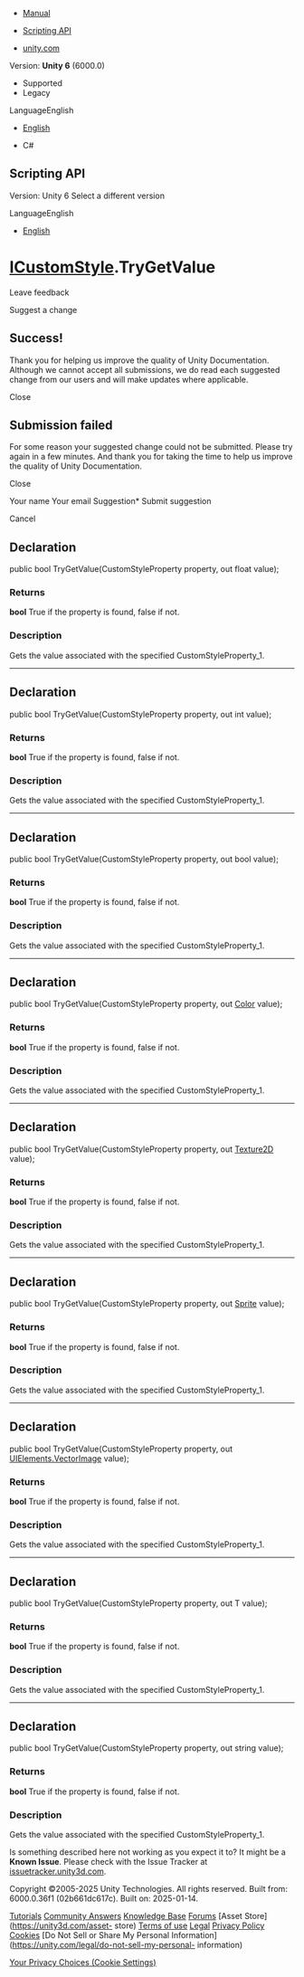 [ ]()

  * [Manual](../Manual/index.html)
  * [Scripting API](../ScriptReference/index.html)

  * [unity.com](https://unity.com/)

Version: **Unity 6** (6000.0)

  * Supported
  * Legacy

LanguageEnglish

  * [English]()

  * C#

[ ](https://docs.unity3d.com)

## Scripting API

Version: Unity 6 Select a different version

LanguageEnglish

  * [English]()

#  [ICustomStyle](UIElements.ICustomStyle.html).TryGetValue

Leave feedback

Suggest a change

## Success!

Thank you for helping us improve the quality of Unity Documentation. Although
we cannot accept all submissions, we do read each suggested change from our
users and will make updates where applicable.

Close

## Submission failed

For some reason your suggested change could not be submitted. Please <a>try
again</a> in a few minutes. And thank you for taking the time to help us
improve the quality of Unity Documentation.

Close

Your name Your email Suggestion* Submit suggestion

Cancel

[ ]()

## Declaration

public bool TryGetValue(CustomStyleProperty<float> property, out float value);

### Returns

**bool** True if the property is found, false if not.

### Description

Gets the value associated with the specified CustomStyleProperty_1.

* * *

## Declaration

public bool TryGetValue(CustomStyleProperty<int> property, out int value);

### Returns

**bool** True if the property is found, false if not.

### Description

Gets the value associated with the specified CustomStyleProperty_1.

* * *

## Declaration

public bool TryGetValue(CustomStyleProperty<bool> property, out bool value);

### Returns

**bool** True if the property is found, false if not.

### Description

Gets the value associated with the specified CustomStyleProperty_1.

* * *

## Declaration

public bool TryGetValue(CustomStyleProperty<Color> property, out
[Color](Color.html) value);

### Returns

**bool** True if the property is found, false if not.

### Description

Gets the value associated with the specified CustomStyleProperty_1.

* * *

## Declaration

public bool TryGetValue(CustomStyleProperty<Texture2D> property, out
[Texture2D](Texture2D.html) value);

### Returns

**bool** True if the property is found, false if not.

### Description

Gets the value associated with the specified CustomStyleProperty_1.

* * *

## Declaration

public bool TryGetValue(CustomStyleProperty<Sprite> property, out
[Sprite](Sprite.html) value);

### Returns

**bool** True if the property is found, false if not.

### Description

Gets the value associated with the specified CustomStyleProperty_1.

* * *

## Declaration

public bool TryGetValue(CustomStyleProperty<VectorImage> property, out
[UIElements.VectorImage](UIElements.VectorImage.html) value);

### Returns

**bool** True if the property is found, false if not.

### Description

Gets the value associated with the specified CustomStyleProperty_1.

* * *

## Declaration

public bool TryGetValue(CustomStyleProperty<T> property, out T value);

### Returns

**bool** True if the property is found, false if not.

### Description

Gets the value associated with the specified CustomStyleProperty_1.

* * *

## Declaration

public bool TryGetValue(CustomStyleProperty<string> property, out string
value);

### Returns

**bool** True if the property is found, false if not.

### Description

Gets the value associated with the specified CustomStyleProperty_1.

Is something described here not working as you expect it to? It might be a
**Known Issue**. Please check with the Issue Tracker at
[issuetracker.unity3d.com](https://issuetracker.unity3d.com).

Copyright ©2005-2025 Unity Technologies. All rights reserved. Built from:
6000.0.36f1 (02b661dc617c). Built on: 2025-01-14.

[Tutorials](https://unity3d.com/learn) [Community
Answers](https://answers.unity3d.com) [Knowledge
Base](https://support.unity3d.com/hc/en-us)
[Forums](https://forum.unity3d.com) [Asset Store](https://unity3d.com/asset-
store) [Terms of use](https://docs.unity3d.com/Manual/TermsOfUse.html)
[Legal](https://unity.com/legal) [Privacy
Policy](https://unity.com/legal/privacy-policy)
[Cookies](https://unity.com/legal/cookie-policy) [Do Not Sell or Share My
Personal Information](https://unity.com/legal/do-not-sell-my-personal-
information)

[Your Privacy Choices (Cookie Settings)](javascript:void\(0\);)

